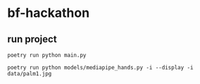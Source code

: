 # bf-hackathon

## run project
```
poetry run python main.py
```

```
poetry run python models/mediapipe_hands.py -i --display -i data/palm1.jpg
```